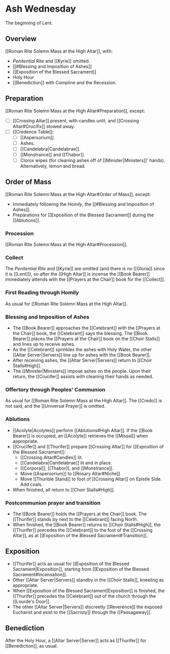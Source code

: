 # Ash Wednesday
The beginning of Lent.

## Overview
[[Roman Rite Solemn Mass at the High Altar]], with:

- _Penitential Rite_ and [[Kyrie]] omitted.
- [[#Blessing and Imposition of Ashes]]
- [[Exposition of the Blessed Sacrament]]
- Holy Hour
- [[Benediction]] with Compline and the Recession.

## Preparation
[[Roman Rite Solemn Mass at the High Altar#Preparation]], except:

- [ ] [[Crossing Altar]] present, with candles unlit, and [[Crossing Altar#Crucifix]] stowed away.
- [ ] [[Credence Table]]:
	- [ ] [[Aspersorium]].
	- [ ] Ashes.
	- [ ] [[Candelabra|Candelabrae]].
	- [ ] [[Monstrance]] and [[Thabor]].
	- [ ] Clorox wipes (for cleaning ashes off of [[Minister|Ministers]]' hands). Alternatively, lemon and bread.

## Order of Mass
[[Roman Rite Solemn Mass at the High Altar#Order of Mass]], except:

- Immediately following the _Homily_, the [[#Blessing and Imposition of Ashes]].
- Preparations for [[Exposition of the Blessed Sacrament]] during the [[Ablutions]].

### Procession
[[Roman Rite Solemn Mass at the High Altar#Procession]].

### Collect
The _Penitential Rite_ and [[Kyrie]] are omitted (and there is no [[Gloria]] since it is [[Lent]]), so after the [[High Altar]] is incense the [[Book Bearer]] immediately attends with the [[Prayers at the Chair]] book for the [[Collect]].

### First Reading through Homily
As usual for [[Roman Rite Solemn Mass at the High Altar]].

### Blessing and Imposition of Ashes
- The [[Book Bearer]] approaches the [[Celebrant]] with the [[Prayers at the Chair]] book, the [[Celebrant]] says the blessing. The [[Book Bearer]] places the [[Prayers at the Chair]] book on the [[Choir Stalls]] and lines up to receive ashes.
- As the [[Celebrant]] sprinkles the ashes with Holy Water, the other [[Altar Server|Servers]] line up for ashes with the [[Book Bearer]].
- After receiving ashes, the [[Altar Server|Servers]] return to [[Choir Stalls#High]].
- The [[Minister|Ministers]] impose ashes on the people. Upon their return, the [[Crucifer]] assists with cleaning their hands as needed.

### Offertory through Peoples' Communion
As usual for [[Roman Rite Solemn Mass at the High Altar]]. The [[Credo]] is not said, and the [[Universal Prayer]] is omitted.

### Ablutions
- [[Acolyte|Acolytes]] perform [[Ablutions#High Altar]]. If the [[Book Bearer]] is occupied, an [[Acolyte]] retrieves the [[Missal]] when appropriate.
- [[Crucifer]] and [[Thurifer]] prepare [[Crossing Altar]] for [[Exposition of the Blessed Sacrament]]:
	- [[Crossing Altar#Candles]] lit.
	- [[Candelabra|Candelabrae]] lit and in place.
	- [[Corporal]], [[Thabor]], and [[Monstrance]].
	- Move [[Aspersorium]] to [[Rosary Altar#Niche]]
	- Move [[Thurible Stand]] to foot of [[Crossing Altar]] on Epistle Side. Add coals.
- When finished, all return to [[Choir Stalls#High]].

### Postcommunion prayer and transition
- The [[Book Bearer]] holds the [[Prayers at the Chair]] book. The [[Thurifer]] stands by next to the [[Celebrant]] facing North.
- When finished, the [[Book Bearer]] returns to [[Choir Stalls#High]], the [[Thurifer]] precedes the [[Celebrant]] to the foot of the [[Crossing Altar]], as at [[Exposition of the Blessed Sacrament#Transition]].

## Exposition
- [[Thurifer]] acts as usual for [[Exposition of the Blessed Sacrament|Exposition]], starting from [[Exposition of the Blessed Sacrament#Incensation]].
- Other [[Altar Server|Servers]] standby in the [[Choir Stalls]], kneeling as appropriate.
- When [[Exposition of the Blessed Sacrament|Exposition]] is finished, the [[Thurifer]] precedes the [[Celebrant]] out of the church through the [[Lourde's Door]].
- The other [[Altar Server|Servers]] discreetly [[Reverence]] the exposed Eucharist and exist to the [[Sacristy]] through the [[Passageway]].

## Benediction
After the Holy Hour, a [[Altar Server|Server]] acts as [[Thurifer]] for [[Benediction]], as usual.
